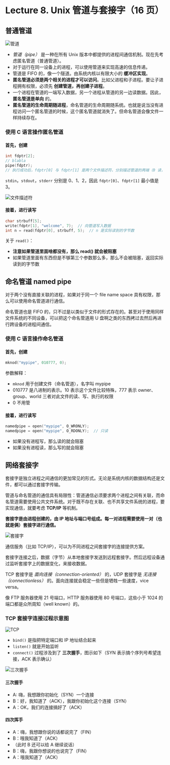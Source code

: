 # Lecture 8. Unix 管道与套接字（16 页）

## 普通管道

![管道](https://s2.loli.net/2023/06/09/tL36CXwA2l9nzrg.png)

*   *管道（pipe）* 是一种在所有 Unix 版本中都提供的进程间通信机制。现在先考虑匿名管道（普通管道）。
*   对于运行在同一设备上的进程，可以使用管道来实现高速的信息传递。
*   管道是 FIFO 的，像一个隧道。由系统内核以有限大小的 **缓冲区实现**。
*   **匿名管道必须是两个相关的进程才可以访问**。比如父进程和子进程。要让子进程拥有权限，必须先 **创建管道，再创建子进程**。
*   一个进程在管道的一端写入数据，另一个进程从管道的另一边读数据。因此，**匿名管道是单向** 的。
*   **匿名管道的生命周期随进程**，命名管道的生命周期随系统。也就是说当没有进程访问一个匿名管道的时候，这个匿名管道就消失了。但命名管道会像文件一样持续存在。

### 使用 C 语言操作匿名管道

#### 首先，创建

```c
int fdptr[2];
// blabla
pipe(fdptr);
// 执行成功后，fdptr[0] 与 fdptr[1] 是两个文件描述符，分别描述管道的两端（0 读，1 写）
```

`stdin`，`stdout`，`stderr` 分别是 0、1、2，因此 `fdptr[0]`、`fdptr[1]` 最小值是 3。

![文件描述符](https://s2.loli.net/2023/06/09/HEvJ26BwhGxVYIM.png)

#### 接着，进行读写

```c
char strbuff[5];
write(fdptr[1], "welcome", 7);  // 向管道写入数据
int n = read(fdptr[0], strbuff, 5);  // n 是实际读到的字节数
```

关于 `read()`：

*   **注意如果管道里面啥都没有，那么 read() 就会被阻塞**
*   如果管道里面有东西但是不够第三个参数那么多，那么不会被阻塞，返回实际读到的字节数

## 命名管道 named pipe

对于两个没有直接关联的进程，如果对于同一个 file name space 具有权限，那么可以使用命名管道进行通信。

命名管道也是 FIFO 的，只不过是以类似于文件的形式存在的。甚至对于使用同样文件系统的不同设备，可以把这个命名管道用 U 盘啊之类的东西拷过去然后再进行跨设备的进程间通信。

### 使用 C 语言操作命名管道

#### 首先，创建

```c
mknod("mypipe", 010777, 0);
```

参数解释：

*   `mknod` 用于创建文件（命名管道），名字叫 mypipe
*   010777 是八进制的表示。10 表示这个文件比较特殊，777 表示 owner、group、world 三者对此文件的读、写、执行的权限
*   0 不用管

#### 接着，进行读写

```c
namedpipe = open("mypipe", O_WRONLY);
namedpipe = open("mypipe", O_RDONLY);  // 只读
```

*   如果没有进程写，那么读的就会阻塞
*   如果没有进程读，那么写的就会阻塞

## 网络套接字

套接字是独立进程之间通信的更加常见的形式。无论是系统内核的数据结构还是文件，都可以通过套接字传输。

管道与命名管道的通信具有局限性：管道通信必须要求两个进程之间有关联，而命名管道需要使用公共文件系统。对于既不存在关联、也不共享文件系统的进程，要实现通信，就要考虑 **TCP/IP** 等机制。

**套接字是由进程创建的，由 IP 地址与端口号组成。每一对进程需要使用一对（也就是俩）套接字进行通信。**

![套接字](https://s2.loli.net/2023/06/09/YmsOAjJNokHpEQW.png)

通信服务（比如 TCP/IP），可以为不同进程之间套接字的连接提供方案。

套接字连接之后，数据（字节）从本地套接字发送到远程套接字。然后远程设备通过监听套接字上的数据变化，来接收数据。

TCP 套接字是 *面向连接（connection-oriented）* 的，UDP 套接字是 *无连接（connectionless）* 的。面向连接就会稳定一些但是牺牲一些速度，vice versa。

像 FTP 服务器使用 21 号端口，HTTP 服务器使用 80 号端口，这些小于 1024 的端口都是众所周知（well known）的。

### TCP 套接字连接过程示意图

![TCP](https://s2.loli.net/2023/06/09/LevKaCBuYtDJwly.png)

*   `bind()` 是指把特定端口和 IP 地址结合起来
*   `listen()` 就是开始监听
*   `connect()` 过程涉及到了 **三次握手**，图示如下（SYN 表示搞个序列号希望连接，ACK 表示确认）

![三次握手](https://s2.loli.net/2023/06/09/Xc3uI4wfxO2F7hn.png)

#### 三次握手

*   A: 嗨，我想跟你初始化（SYN）一个连接
*   B：好，我知道了（ACK），我跟你初始化这个连接（SYN）
*   A：OK，我们的连接搞好了（ACK）

#### 四次挥手

*   A：嗨，我想跟你说的话都说完了（FIN）
*   B：哦我知道了（ACK）
*   （此时 B 还可以给 A 继续说话）
*   B：嗨，我跟你想说的也说完了（FIN）
*   A：哦我知道了（ACK）
